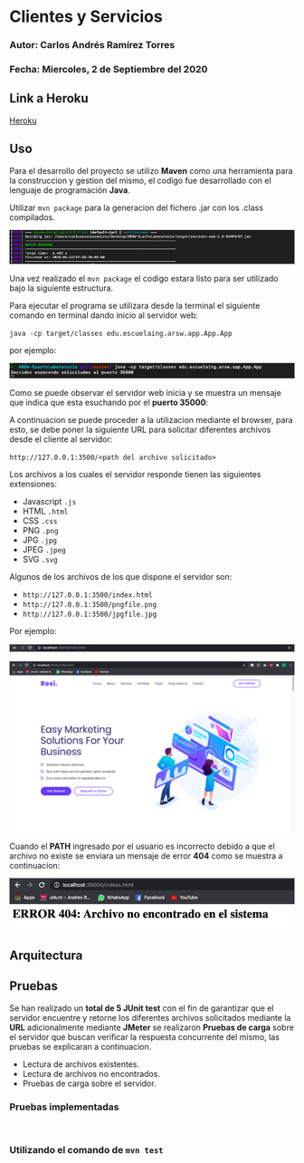 # Clientes y Servicios
### Autor: Carlos Andrés Ramírez Torres
### Fecha: Miercoles, 2 de Septiembre del 2020


## Link a Heroku

[Heroku](https://labarep3.herokuapp.com/index.html)

## Uso 

Para el desarrollo del proyecto se utilizo **Maven** como una herramienta para la construccion y gestion del mismo, el codigo fue desarrollado con el lenguaje de programación **Java**.

Utilizar `mvn package` para la generacion del fichero .jar con los .class compilados.

![](https://github.com/CAndresRa/ARSW-CuartoLaboratorio/blob/master/imgReadme/mvn%20package.png)

Una vez realizado el `mvn package` el codigo estara listo para ser utilizado bajo la siguiente estructura.

Para ejecutar el programa se utilizara desde la terminal el siguiente comando en terminal dando inicio al servidor web:

`java -cp target/classes edu.escuelaing.arsw.app.App.App`
 
por ejemplo:

![Texto alternativo](https://github.com/CAndresRa/ARSW-CuartoLaboratorio/blob/master/imgReadme/uso.png)

Como se puede observar el servidor web inicia y se muestra un mensaje que indica que esta esuchando por el **puerto 35000**:

A continuacion se puede proceder a la utilizacion mediante el browser, para esto, se debe poner la siguiente URL para solicitar diferentes archivos desde el cliente al servidor:

`http://127.0.0.1:3500/<path del archivo solicitado>`

Los archivos a los cuales el servidor responde tienen las siguientes extensiones:

* Javascript `.js`
* HTML `.html`
* CSS `.css`
* PNG `.png`
* JPG `.jpg`
* JPEG `.jpeg`
* SVG `.svg`

Algunos de los archivos de los que dispone el servidor son:

* `http://127.0.0.1:3500/index.html`
* `http://127.0.0.1:3500/pngfile.png`
* `http://127.0.0.1:3500/jpgfile.jpg`

Por ejemplo:

![Texto alternativo](https://github.com/CAndresRa/ARSW-CuartoLaboratorio/blob/master/imgReadme/browser1.png)

![Texto alternativo](https://github.com/CAndresRa/ARSW-CuartoLaboratorio/blob/master/imgReadme/browser2.png)

Cuando el **PATH** ingresado por el usuario es incorrecto debido a que el archivo no existe se enviara un mensaje de error **404** como se muestra a continuacion:

![Texto alternativo](https://github.com/CAndresRa/ARSW-CuartoLaboratorio/blob/master/imgReadme/Error%20404.png)


## Arquitectura


## Pruebas 

Se han realizado un **total de 5 JUnit test** con el fin de garantizar que el servidor encuentre y retorne los diferentes archivos solicitados mediante la **URL** adicionalmente mediante **JMeter** se realizaron **Pruebas de carga** sobre el servidor que buscan verificar la respuesta concurrente del mismo, las pruebas se explicaran a continuacion.

* Lectura de archivos existentes.
* Lectura de archivos no encontrados.
* Pruebas de carga sobre el servidor.

### Pruebas implementadas

![]()

### Utilizando el comando de `mvn test`

![]()


